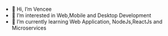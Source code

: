 - 👋 Hi, I’m Vencee
- 👀 I’m interested in Web,Mobile and Desktop Development
- 🌱 I’m currently learning Web Application, NodeJs,ReactJs and Microservices

<!---
officialVencee/officialVencee is a ✨ special ✨ repository because its `README.md` (this file) appears on your GitHub profile.
You can click the Preview link to take a look at your changes.
--->

